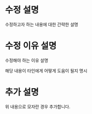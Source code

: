# 수정 설명
수정하고자 하는 내용에 대한 간략한 설명

# 수정 이유 설명
수정해야 하는 이유 설명

해당 내용이 타인에게 어떻게 도움이 될지 명시


# 추가 설명
위 내용으로 모자란 경우 추가합니다. 
